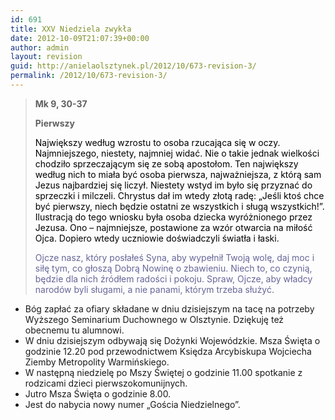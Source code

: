 ```yaml
---
id: 691
title: XXV Niedziela zwykła
date: 2012-10-09T21:07:39+00:00
author: admin
layout: revision
guid: http://anielaolsztynek.pl/2012/10/673-revision-3/
permalink: /2012/10/673-revision-3/
---
```

> **Mk 9, 30-37**
> 
> **Pierwszy**
> 
> <span style="color: #000000;">Największy według wzrostu to osoba rzucająca się w oczy. Najmniejszego, niestety, najmniej widać. Nie o takie jednak wielkości chodziło sprzeczającym się ze sobą apostołom. Ten największy według nich to miała być osoba pierwsza, najważniejsza, z którą sam Jezus najbardziej się liczył. Niestety wstyd im było się przyznać do sprzeczki i milczeli. Chrystus dał im wtedy złotą radę: &#8222;Jeśli ktoś chce być pierwszy, niech będzie ostatni ze wszystkich i sługą wszystkich!&#8221;. Ilustracją do tego wniosku była osoba dziecka wyróżnionego przez Jezusa. Ono &#8211; najmniejsze, postawione za wzór otwarcia na miłość Ojca. Dopiero wtedy uczniowie doświadczyli światła i łaski.</span>
> 
> <span style="color: #666699;">Ojcze nasz, który posłałeś Syna, aby wypełnił Twoją wolę, daj moc i siłę tym, co głoszą Dobrą Nowinę o zbawieniu. Niech to, co czynią, będzie dla nich źródłem radości i pokoju. Spraw, Ojcze, aby władcy narodów byli sługami, a nie panami, którym trzeba służyć.</span>

  * Bóg zapłać za ofiary składane w dniu dzisiejszym na tacę na potrzeby Wyższego Seminarium Duchownego w Olsztynie. Dziękuję też obecnemu tu alumnowi.
  * W dniu dzisiejszym odbywają się Dożynki Wojewódzkie. Msza Święta o godzinie 12.20 pod przewodnictwem Księdza Arcybiskupa Wojciecha Ziemby Metropolity Warmińskiego.
  * W następną niedzielę po Mszy Świętej o godzinie 11.00 spotkanie z rodzicami dzieci pierwszokomunijnych.
  * Jutro Msza Święta o godzinie 8.00.
  * Jest do nabycia nowy numer &#8222;Gościa Niedzielnego&#8221;.